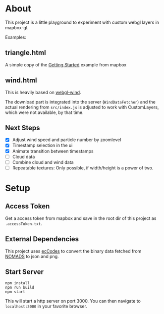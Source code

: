 # About

This project is a little playground to experiment with custom webgl layers in
mapbox-gl.

Examples:

## triangle.html

A simple copy of the [Getting
Started](https://docs.mapbox.com/mapbox-gl-js/example/custom-style-layer/)
example from mapbox
 
## wind.html

This is heavily based on [webgl-wind](https://github.com/mapbox/webgl-wind).

The download part is integrated into the server (`WindDataFetcher`) and the
actual rendering from `src/index.js` is adjusted to work with CustomLayers,
which were not available, by that time.

## Next Steps

- [x] Adjust wind speed and particle number by zoomlevel
- [x] Timestamp selection in the ui
- [x] Animate transition between timestamps
- [ ] Cloud data
- [ ] Combine cloud and wind data
- [ ] Repeatable textures: Only possible, if width/height is a power of two.

# Setup

## Access Token

Get a access token from mapbox and save in the root dir of this project as
`.accessToken.txt`.

## External Dependencies

This project uses
[ecCodes](https://confluence.ecmwf.int//display/ECC/ecCodes+Home) to convert the
binary data fetched from [NOMADS](https://nomads.ncep.noaa.gov/) to json and
png.

## Start Server

```
npm install
npm run build
npm start
```

This will start a http server on port 3000. You can then navigate to
`localhost:3000` in your favorite browser.
